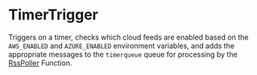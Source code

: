 # TimerTrigger
Triggers on a timer, checks which cloud feeds are enabled based on the `AWS_ENABLED` and `AZURE_ENABLED` environment variables, and adds the appropriate messages to the `timerqueue` queue for processing by the [RssPoller](../RssPoller) Function.